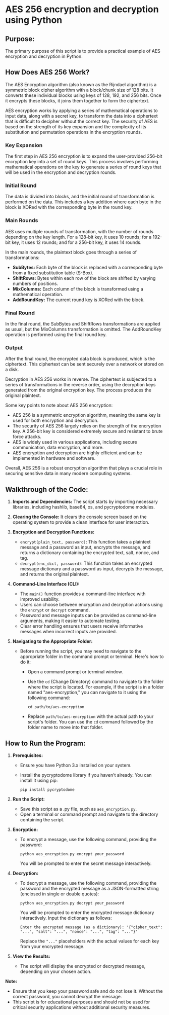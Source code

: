 # AES 256 encryption and decryption using Python

## Purpose:
The primary purpose of this script is to provide a practical example of AES encryption and decryption in Python.

## How Does AES 256 Work?
The AES Encryption algorithm (also known as the Rijndael algorithm) is a symmetric block cipher algorithm with a block/chunk size of 128 bits. It converts these individual blocks using keys of 128, 192, and 256 bits. Once it encrypts these blocks, it joins them together to form the ciphertext. 

AES encryption works by applying a series of mathematical operations to input data, along with a secret key, to transform the data into a ciphertext that is difficult to decipher without the correct key. The security of AES is based on the strength of its key expansion and the complexity of its substitution and permutation operations in the encryption rounds.

### Key Expansion
The first step in AES 256 encryption is to expand the user-provided 256-bit encryption key into a set of round keys. This process involves performing mathematical operations on the key to generate a series of round keys that will be used in the encryption and decryption rounds.

### Initial Round
The data is divided into blocks, and the initial round of transformation is performed on the data. This includes a key addition where each byte in the block is XORed with the corresponding byte in the round key.

### Main Rounds
AES uses multiple rounds of transformation, with the number of rounds depending on the key length. For a 128-bit key, it uses 10 rounds; for a 192-bit key, it uses 12 rounds; and for a 256-bit key, it uses 14 rounds.

In the main rounds, the plaintext block goes through a series of transformations:

- **SubBytes:** Each byte of the block is replaced with a corresponding byte from a fixed substitution table (S-Box).
- **ShiftRows:** Bytes within each row of the block are shifted by varying numbers of positions.
- **MixColumns:** Each column of the block is transformed using a mathematical operation.
- **AddRoundKey:** The current round key is XORed with the block.

### Final Round
In the final round, the SubBytes and ShiftRows transformations are applied as usual, but the MixColumns transformation is omitted. The AddRoundKey operation is performed using the final round key.

### Output

After the final round, the encrypted data block is produced, which is the ciphertext. This ciphertext can be sent securely over a network or stored on a disk.

Decryption in AES 256 works in reverse. The ciphertext is subjected to a series of transformations in the reverse order, using the decryption keys generated from the original encryption key. The process produces the original plaintext.

Some key points to note about AES 256 encryption:

- AES 256 is a symmetric encryption algorithm, meaning the same key is used for both encryption and decryption.
- The security of AES 256 largely relies on the strength of the encryption key. A 256-bit key is considered extremely secure and resistant to brute force attacks.
- AES is widely used in various applications, including secure communication, data encryption, and more.
- AES encryption and decryption are highly efficient and can be implemented in hardware and software.

Overall, AES 256 is a robust encryption algorithm that plays a crucial role in securing sensitive data in many modern computing systems.

## Walkthrough of the Code:
1. **Imports and Dependencies:** The script starts by importing necessary libraries, including hashlib, base64, os, and pycryptodome modules.

2. **Clearing the Console:** It clears the console screen based on the operating system to provide a clean interface for user interaction.

3. **Encryption and Decryption Functions:**
   - `encrypt(plain_text, password)`: This function takes a plaintext message and a password as input, encrypts the message, and returns a dictionary containing the encrypted text, salt, nonce, and tag.
   - `decrypt(enc_dict, password)`: This function takes an encrypted message dictionary and a password as input, decrypts the message, and returns the original plaintext.

4. **Command-Line Interface (CLI):**
   - The `main()` function provides a command-line interface with improved usability.
   - Users can choose between encryption and decryption actions using the `encrypt` or `decrypt` command.
   - Password and message inputs can be provided as command-line arguments, making it easier to automate testing.
   - Clear error handling ensures that users receive informative messages when incorrect inputs are provided.

5. **Navigating to the Appropriate Folder:**
   - Before running the script, you may need to navigate to the appropriate folder in the command prompt or terminal. Here's how to do it:
     - Open a command prompt or terminal window.
     - Use the `cd` (Change Directory) command to navigate to the folder where the script is located. For example, if the script is in a folder named "aes-encryption," you can navigate to it using the following command:
     
       ```shell
       cd path/to/aes-encryption
       ```
     
     - Replace `path/to/aes-encryption` with the actual path to your script's folder. You can use the `cd` command followed by the folder name to move into that folder.

## How to Run the Program:
1. **Prerequisites:**
   - Ensure you have Python 3.x installed on your system.
   - Install the pycryptodome library if you haven't already. You can install it using pip:

     ```shell
     pip install pycryptodome
     ```

2. **Run the Script:**
   - Save this script as a .py file, such as `aes_encryption.py`.
   - Open a terminal or command prompt and navigate to the directory containing the script.

3. **Encryption:**
   - To encrypt a message, use the following command, providing the password:

     ```shell
     python aes_encryption.py encrypt your_password
     ```

     You will be prompted to enter the secret message interactively.

4. **Decryption:**
   - To decrypt a message, use the following command, providing the password and the encrypted message as a JSON-formatted string (enclosed in single or double quotes):

     ```shell
     python aes_encryption.py decrypt your_password
     ```

     You will be prompted to enter the encrypted message dictionary interactively. Input the dictionary as follows:

     ```shell
     Enter the encrypted message (as a dictionary): '{"cipher_text": "...", "salt": "...", "nonce": "...", "tag": "..."}'
     ```

     Replace the `"..."` placeholders with the actual values for each key from your encrypted message.

5. **View the Results:**
   - The script will display the encrypted or decrypted message, depending on your chosen action.

**Note:**
- Ensure that you keep your password safe and do not lose it. Without the correct password, you cannot decrypt the message.
- This script is for educational purposes and should not be used for critical security applications without additional security measures.
